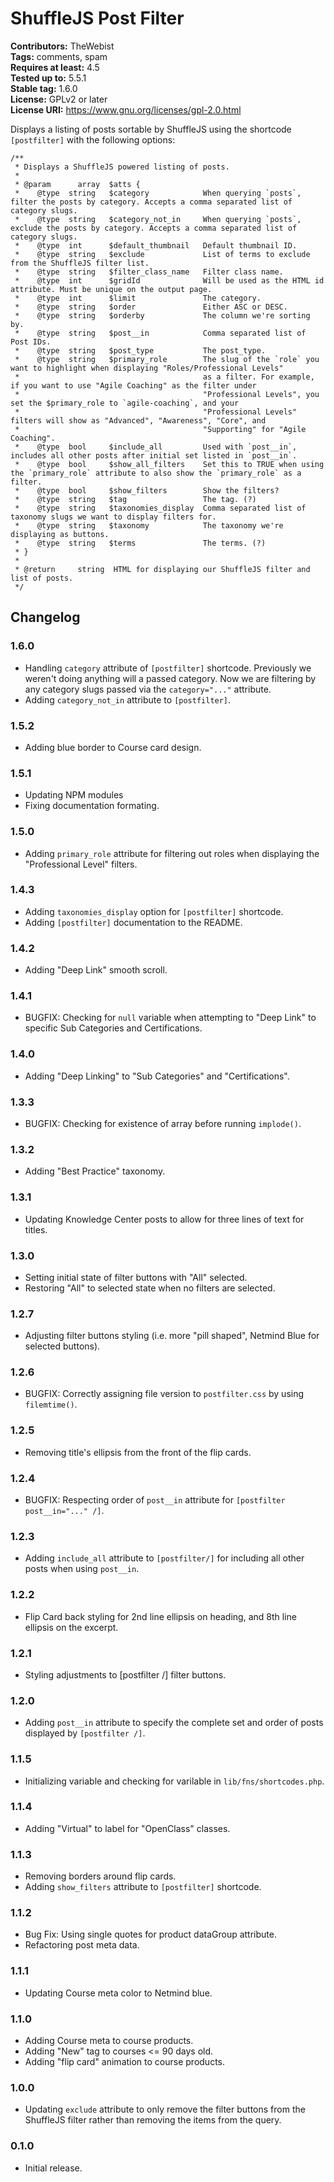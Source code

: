 # ShuffleJS Post Filter #
**Contributors:** TheWebist  
**Tags:** comments, spam  
**Requires at least:** 4.5  
**Tested up to:** 5.5.1  
**Stable tag:** 1.6.0  
**License:** GPLv2 or later  
**License URI:** https://www.gnu.org/licenses/gpl-2.0.html  

Displays a listing of posts sortable by ShuffleJS using the shortcode `[postfilter]` with the following options:

```
/**
 * Displays a ShuffleJS powered listing of posts.
 *
 * @param      array  $atts {
 *    @type  string   $category            When querying `posts`, filter the posts by category. Accepts a comma separated list of category slugs.
 *    @type  string   $category_not_in     When querying `posts`, exclude the posts by category. Accepts a comma separated list of category slugs.
 *    @type  int      $default_thumbnail   Default thumbnail ID.
 *    @type  string   $exclude             List of terms to exclude from the ShuffleJS filter list.
 *    @type  string   $filter_class_name   Filter class name.
 *    @type  int      $gridId              Will be used as the HTML id attribute. Must be unique on the output page.
 *    @type  int      $limit               The category.
 *    @type  string   $order               Either ASC or DESC.
 *    @type  string   $orderby             The column we're sorting by.
 *    @type  string   $post__in            Comma separated list of Post IDs.
 *    @type  string   $post_type           The post_type.
 *    @type  string   $primary_role        The slug of the `role` you want to highlight when displaying "Roles/Professional Levels"
 *                                         as a filter. For example, if you want to use "Agile Coaching" as the filter under
 *                                         "Professional Levels", you set the $primary_role to `agile-coaching`, and your
 *                                         "Professional Levels" filters will show as "Advanced", "Awareness", "Core", and
 *                                         "Supporting" for "Agile Coaching".
 *    @type  bool     $include_all         Used with `post__in`, includes all other posts after initial set listed in `post__in`.
 *    @type  bool     $show_all_filters    Set this to TRUE when using the `primary_role` attribute to also show the `primary_role` as a filter.
 *    @type  bool     $show_filters        Show the filters?
 *    @type  string   $tag                 The tag. (?)
 *    @type  string   $taxonomies_display  Comma separated list of taxonomy slugs we want to display filters for.
 *    @type  string   $taxonomy            The taxonomy we're displaying as buttons.
 *    @type  string   $terms               The terms. (?)
 * }
 *
 * @return     string  HTML for displaying our ShuffleJS filter and list of posts.
 */
```

## Changelog ##

### 1.6.0 ###
* Handling `category` attribute of `[postfilter]` shortcode. Previously we weren't doing anything will a passed category. Now we are filtering by any category slugs passed via the `category="..."` attribute.
* Adding `category_not_in` attribute to `[postfilter]`.

### 1.5.2 ###
* Adding blue border to Course card design.

### 1.5.1 ###
* Updating NPM modules
* Fixing documentation formating.

### 1.5.0 ###
* Adding `primary_role` attribute for filtering out roles when displaying the "Professional Level" filters.

### 1.4.3 ###
* Adding `taxonomies_display` option for `[postfilter]` shortcode.
* Adding `[postfilter]` documentation to the README.

### 1.4.2 ###
* Adding "Deep Link" smooth scroll.

### 1.4.1 ###
* BUGFIX: Checking for `null` variable when attempting to "Deep Link" to specific Sub Categories and Certifications.

### 1.4.0 ###
* Adding "Deep Linking" to "Sub Categories" and "Certifications".

### 1.3.3 ###
* BUGFIX: Checking for existence of array before running `implode()`.

### 1.3.2 ###
* Adding "Best Practice" taxonomy.

### 1.3.1 ###
* Updating Knowledge Center posts to allow for three lines of text for titles.

### 1.3.0 ###
* Setting initial state of filter buttons with "All" selected.
* Restoring "All" to selected state when no filters are selected.

### 1.2.7 ###
* Adjusting filter buttons styling (i.e. more "pill shaped", Netmind Blue for selected buttons).

### 1.2.6 ###
* BUGFIX: Correctly assigning file version to `postfilter.css` by using `filemtime()`.

### 1.2.5 ###
* Removing title's ellipsis from the front of the flip cards.

### 1.2.4 ###
* BUGFIX: Respecting order of `post__in` attribute for `[postfilter post__in="..." /]`.

### 1.2.3 ###
* Adding `include_all` attribute to `[postfilter/]` for including all other posts when using `post__in`.

### 1.2.2 ###
* Flip Card back styling for 2nd line ellipsis on heading, and 8th line ellipsis on the excerpt.

### 1.2.1 ###
* Styling adjustments to [postfilter /] filter buttons.

### 1.2.0 ###
* Adding `post__in` attribute to specify the complete set and order of posts displayed by `[postfilter /]`.

### 1.1.5 ###
* Initializing variable and checking for varilable in `lib/fns/shortcodes.php`.

### 1.1.4 ###
* Adding "Virtual" to label for "OpenClass" classes.

### 1.1.3 ###
* Removing borders around flip cards.
* Adding `show_filters` attribute to `[postfilter]` shortcode.

### 1.1.2 ###
* Bug Fix: Using single quotes for product dataGroup attribute.
* Refactoring post meta data.

### 1.1.1 ###
* Updating Course meta color to Netmind blue.

### 1.1.0 ###
* Adding Course meta to course products.
* Adding "New" tag to courses <= 90 days old.
* Adding "flip card" animation to course products.

### 1.0.0 ###
* Updating `exclude` attribute to only remove the filter buttons from the ShuffleJS filter rather than removing the items from the query.

### 0.1.0 ###
* Initial release.
